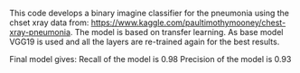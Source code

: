 This code develops a binary imagine classifier for the pneumonia using the chset xray data from: https://www.kaggle.com/paultimothymooney/chest-xray-pneumonia. 
The model is based on transfer learning. As base model VGG19 is used and all the layers are re-trained again for the best results. 

Final model gives:
Recall of the model is 0.98
Precision of the model is 0.93

